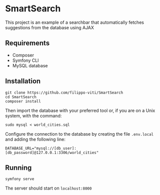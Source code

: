 # SmartSearch
This project is an example of a searchbar that automatically fetches suggestions from the database using AJAX

## Requirements
- Composer
- Symfony CLI
- MySQL database

## Installation
```shell
git clone https://github.com/filippo-viti/SmartSearch
cd SmartSearch
composer install
```
Then import the database with your preferred tool or, if you are on a Unix system, with the command:
```shell
sudo mysql < world_cities.sql
```
Configure the connection to the database by creating the file ```.env.local``` and adding the following line:
```dotenv
DATABASE_URL="mysql://[db_user]:[db_password]@127.0.0.1:3306/world_cities"
```
## Running
```shell
symfony serve
```
The server should start on ```localhost:8000```